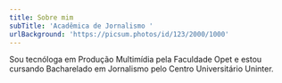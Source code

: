 ```yaml
---
title: Sobre mim
subTitle: 'Acadêmica de Jornalismo '
urlBackground: 'https://picsum.photos/id/123/2000/1000'
---
```

Sou tecnóloga em Produção Multimídia pela Faculdade Opet e estou cursando Bacharelado em Jornalismo pelo Centro Universitário Uninter.
